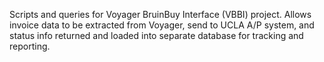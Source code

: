 Scripts and queries for Voyager BruinBuy Interface (VBBI) project.
Allows invoice data to be extracted from Voyager, send to UCLA A/P
system, and status info returned and loaded into separate database
for tracking and reporting.

